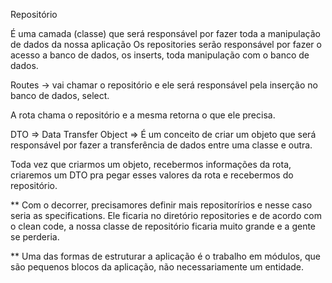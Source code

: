 Repositório

É uma camada (classe) que será responsável por fazer toda a manipulação de dados da nossa aplicação
Os repositories serão responsável por fazer o acesso a banco de dados, os inserts, toda manipulação com o banco de dados.

Routes -> vai chamar o repositório e ele será responsável pela inserção no banco de dados, select.

A rota chama o repositório e a mesma retorna o que ele precisa.

DTO => Data Transfer Object => É um conceito de criar um objeto que será responsável por fazer a transferência de dados 
entre uma classe e outra.

Toda vez que criarmos um objeto, recebermos informações da rota, criaremos um DTO pra pegar esses valores da rota e 
recebermos do repositório.

** Com o decorrer, precisamores definir mais repositorírios e nesse caso seria as 
specifications. Ele ficaria no diretório repositories e de acordo com o clean code,
a nossa classe de repositório ficaria muito grande e a gente se perderia.

** Uma das formas de estruturar a aplicação é o trabalho em módulos, que são pequenos
blocos da aplicação, não necessariamente um entidade. 
